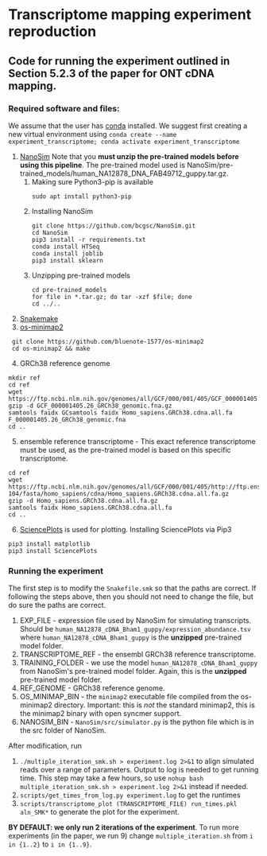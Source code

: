 # Transcriptome mapping experiment reproduction

## Code for running the experiment outlined in Section 5.2.3 of the paper for ONT cDNA mapping. 

### Required software and files:

We assume that the user has [conda](https://conda.io/projects/conda/en/latest/user-guide/install/linux.html) installed. We suggest first creating a new virtual environment using ``conda create --name experiment_transcriptome; conda activate experiment_transcriptome``

1. [NanoSim](https://github.com/bcgsc/NanoSim)  Note that you **must unzip the pre-trained models before using this pipeline**. The pre-trained model used is NanoSim/pre-trained_models/human_NA12878_DNA_FAB49712_guppy.tar.gz.
    1. Making sure Python3-pip is available
        ```
        sudo apt install python3-pip
        ```
    1. Installing NanoSim
        ```
        git clone https://github.com/bcgsc/NanoSim.git
        cd NanoSim
        pip3 install -r requirements.txt
        conda install HTSeq
        conda install joblib
        pip3 install sklearn
        ```
    1. Unzipping pre-trained models
        ```
        cd pre-trained_models
        for file in *.tar.gz; do tar -xzf $file; done
        cd ../..
2. [Snakemake](https://snakemake.readthedocs.io/en/stable/getting_started/installation.html)
3. [os-minimap2](https://github.com/bluenote-1577/os-minimap2) 
```
 git clone https://github.com/bluenote-1577/os-minimap2
 cd os-minimap2 && make
```
4. GRCh38 reference genome
```
mkdir ref
cd ref
wget https://ftp.ncbi.nlm.nih.gov/genomes/all/GCF/000/001/405/GCF_000001405.26_GRCh38/GCF_000001405.26_GRCh38_genomic.fna.gz
gzip -d GCF_000001405.26_GRCh38_genomic.fna.gz
samtools faidx GCsamtools faidx Homo_sapiens.GRCh38.cdna.all.fa
F_000001405.26_GRCh38_genomic.fna
cd ..
```
5. ensemble reference transcriptome - This exact reference transcriptome must be used, as the pre-trained model is based on this specific transcriptome.
```
cd ref
wget https://ftp.ncbi.nlm.nih.gov/genomes/all/GCF/000/001/405/http://ftp.ensembl.org/pub/release-104/fasta/homo_sapiens/cdna/Homo_sapiens.GRCh38.cdna.all.fa.gz
gzip -d Homo_sapiens.GRCh38.cdna.all.fa.gz
samtools faidx Homo_sapiens.GRCh38.cdna.all.fa
cd ..
``` 
6. [SciencePlots](https://github.com/garrettj403/SciencePlots) is used for plotting. Installing SciencePlots via Pip3
```
pip3 install matplotlib 
pip3 install SciencePlots 
```
### Running the experiment

The first step is to modify the `Snakefile.smk` so that the paths are correct. If following the steps above, then you should not need to change the file, but do  sure the paths are correct. 

1. EXP_FILE - expression file used by NanoSim for simulating transcripts. Should be `human_NA12878_cDNA_Bham1_guppy/expression_abundance.tsv` where `human_NA12878_cDNA_Bham1_guppy` is the **unzipped** pre-trained model folder.
2. TRANSCRIPTOME_REF - the ensembl GRCh38 reference transcriptome. 
3. TRAINING_FOLDER - we use the model `human_NA12878_cDNA_Bham1_guppy` from NanoSim's pre-trained model folder. Again, this is the **unzipped** pre-trained model folder. 
4. REF_GENOME - GRCh38 reference genome.
5. OS_MINIMAP_BIN - the `minimap2` executable file compiled from the os-minimap2 directory. Important: this is _not_ the standard minimap2, this is the minimap2 binary with open syncmer support.
6. NANOSIM_BIN - ``NanoSim/src/simulator.py`` is the python file which is in the src folder of NanoSim. 

After modification, run 

1. `./multiple_iteration_smk.sh > experiment.log 2>&1` to align simulated reads over a range of parameters. Output to log is needed to get running time. This step may take a few hours, so use `nohup bash multiple_iteration_smk.sh > experiment.log 2>&1` instead if needed.
2. `scripts/get_times_from_log.py experiment.log` to get the runtimes
3. `scripts/transcriptome_plot (TRANSCRIPTOME_FILE) run_times.pkl aln_SMK*` to generate the plot for the experiment. 

**BY DEFAULT: we only run 2 iterations of the experiment**. To run more experiments (in the paper, we run 9) change `multiple_iteration.sh` from `i in {1..2}` to `i in {1..9}`.

